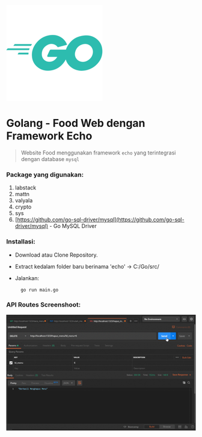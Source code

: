 ![Files/GolangLogo2.png](Files/GolangLogo2.png)

# Golang - Food Web dengan Framework Echo

> Website Food menggunakan framework `echo` yang terintegrasi dengan database `mysql`

### Package yang digunakan:

1. labstack
2. mattn
3. valyala
4. crypto
5. sys
6. [https://github.com/go-sql-driver/mysql](https://github.com/go-sql-driver/mysql) - Go MySQL Driver

### Installasi:

- Download atau Clone Repository.
- Extract kedalam folder baru berinama 'echo'  →  C:/Go/src/<echo>
- Jalankan:

        go run main.go

### API Routes Screenshoot:

![Files/Postman.gif](Files/Postman.gif)
